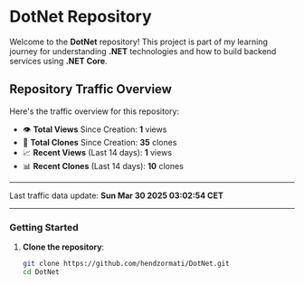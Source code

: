 # DotNet Repository

Welcome to the **DotNet** repository! This project is part of my learning journey for understanding **.NET** technologies and how to build backend services using **.NET Core**. 

## Repository Traffic Overview

Here's the traffic overview for this repository:

- 👁️ **Total Views** Since Creation: **1** views
- 🔄 **Total Clones** Since Creation: **35** clones
- 📈 **Recent Views** (Last 14 days): **1** views
- 📊 **Recent Clones** (Last 14 days): **10** clones

---

Last traffic data update: **Sun Mar 30 2025 03:02:54 CET**

---
### Getting Started

1. **Clone the repository**:
   ```bash
   git clone https://github.com/hendzormati/DotNet.git
   cd DotNet
